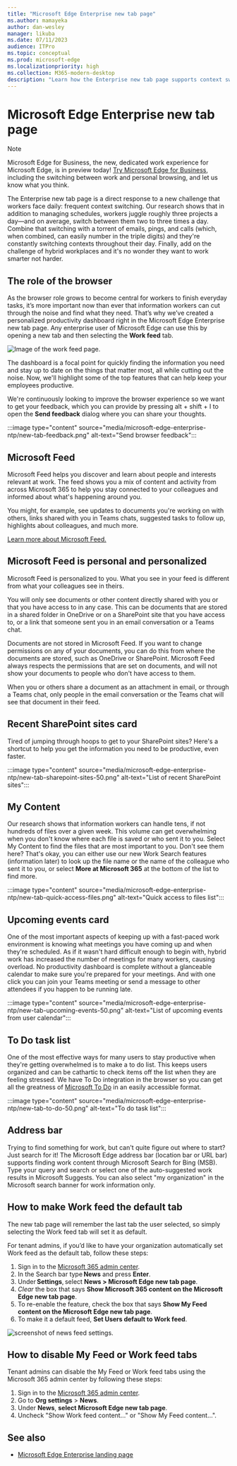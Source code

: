```yaml
---
title: "Microsoft Edge Enterprise new tab page"
ms.author: mamayeka
author: dan-wesley
manager: likuba
ms.date: 07/11/2023
audience: ITPro
ms.topic: conceptual
ms.prod: microsoft-edge
ms.localizationpriority: high
ms.collection: M365-modern-desktop
description: "Learn how the Enterprise new tab page supports context switching and increases worker productivity."
---
```


# Microsoft Edge Enterprise new tab page

> [!NOTE]
> Microsoft Edge for Business, the new, dedicated work experience for Microsoft Edge, is in preview today! [Try Microsoft Edge for Business](/deployedge/microsoft-edge-for-business), including the switching between work and personal browsing, and let us know what you think.

The Enterprise new tab page is a direct response to a new challenge that workers face daily: frequent context switching. Our research shows that in addition to managing schedules, workers juggle roughly three projects a day—and on average, switch between them two to three times a day. Combine that switching with a torrent of emails, pings, and calls (which, when combined, can easily number in the triple digits) and they're constantly switching contexts throughout their day. Finally, add on the challenge of hybrid workplaces and it's no wonder they want to work smarter not harder.

## The role of the browser

As the browser role grows to become central for workers to finish everyday tasks, it’s more important now than ever that information workers can cut through the noise and find what they need. That’s why we’ve created a personalized productivity dashboard right in the Microsoft Edge Enterprise new tab page. Any enterprise user of Microsoft Edge can use this by opening a new tab and then selecting the **Work feed** tab.

![Image of the work feed page.](media/microsoft-edge-enterprise-ntp/workfeed2.png)

The dashboard is a focal point for quickly finding the information you need and stay up to date on the things that matter most, all while cutting out the noise. Now, we'll highlight some of the top features that can help keep your employees productive.

We're continuously looking to improve the browser experience so we want to get your feedback, which you can provide by pressing alt + shift + I to open the **Send feedback** dialog where you can share your thoughts.

:::image type="content" source="media/microsoft-edge-enterprise-ntp/new-tab-feedback.png" alt-text="Send browser feedback":::

## Microsoft Feed

Microsoft Feed helps you discover and learn about people and interests relevant at work. The feed shows you a mix of content and activity from across Microsoft 365 to help you stay connected to your colleagues and informed about what's happening around you.

You might, for example, see updates to documents you're working on with others, links shared with you in Teams chats, suggested tasks to follow up, highlights about colleagues, and much more.

[Learn more about Microsoft Feed.](https://support.microsoft.com/office/discover-and-learn-with-microsoft-feed-9c190800-e348-46b7-9d46-41c628b80ebb?storagetype=live)

## Microsoft Feed is personal and personalized

Microsoft Feed is personalized to you. What you see in your feed is different from what your colleagues see in theirs.  

You will only see documents or other content directly shared with you or that you have access to in any case. This can be documents that are stored in a shared folder in OneDrive or on a SharePoint site that you have access to, or a link that someone sent you in an email conversation or a Teams chat.

Documents are not stored in Microsoft Feed. If you want to change permissions on any of your documents, you can do this from where the documents are stored, such as OneDrive or SharePoint. Microsoft Feed always respects the permissions that are set on documents, and will not show your documents to people who don't have access to them.

When you or others share a document as an attachment in email, or through a Teams chat, only people in the email conversation or the Teams chat will see that document in their feed.

## Recent SharePoint sites card

Tired of jumping through hoops to get to your SharePoint sites? Here's a shortcut to help you get the information you need to be productive, even faster.

:::image type="content" source="media/microsoft-edge-enterprise-ntp/new-tab-sharepoint-sites-50.png" alt-text="List of recent SharePoint sites":::

## My Content

Our research shows that information workers can handle tens, if not hundreds of files over a given week. This volume can get overwhelming when you don't know where each file is saved or who sent it to you. Select My Content to find the files that are most important to you. Don't see them here? That's okay, you can either use our new Work Search features (information later) to look up the file name or the name of the colleague who sent it to you, or select **More at Microsoft 365** at the bottom of the list to find more.

:::image type="content" source="media/microsoft-edge-enterprise-ntp/new-tab-quick-access-files.png" alt-text="Quick access to files list":::

## Upcoming events card

One of the most important aspects of keeping up with a fast-paced work environment is knowing what meetings you have coming up and when they're scheduled. As if it wasn't hard difficult enough to begin with, hybrid work has increased the number of meetings for many workers, causing overload. No productivity dashboard is complete without a glanceable calendar to make sure you're prepared for your meetings. And with one click you can join your Teams meeting or send a message to other attendees if you happen to be running late.

:::image type="content" source="media/microsoft-edge-enterprise-ntp/new-tab-upcoming-events-50.png" alt-text="List of upcoming events from user calendar":::

## To Do task list

One of the most effective ways for many users to stay productive when they're getting overwhelmed is to make a to do list. This keeps users organized and can be cathartic to check items off the list when they are feeling stressed. We have To Do integration in the browser so you can get all the greatness of [Microsoft To Do](https://todo.microsoft.com/tasks/) in an easily accessible format.

:::image type="content" source="media/microsoft-edge-enterprise-ntp/new-tab-to-do-50.png" alt-text="To do task list":::

## Address bar

Trying to find something for work, but can't quite figure out where to start? Just search for it! The Microsoft Edge address bar (location bar or URL bar) supports finding work content through Microsoft Search for Bing (MSB). Type your query and search or select one of the auto-suggested work results in Microsoft Suggests. You can also select "my organization" in the Microsoft search banner for work information only.

## How to make Work feed the default tab

The new tab page will remember the last tab the user selected, so simply selecting the Work feed tab will set it as default.

For tenant admins, if you’d like to have your organization automatically set Work feed as the default tab, follow these steps:

1. Sign in to the [Microsoft 365 admin center](https://admin.microsoft.com/Adminportal/Home#/homepage).
2. In the Search bar type **News** and press **Enter**.
3. Under **Settings**, select **News > Microsoft Edge new tab page**.
5. *Clear* the box that says **Show Microsoft 365 content on the Microsoft Edge new tab page**.
6. To re-enable the feature, check the box that says **Show My Feed content on the Microsoft Edge new tab page**.
7. To make it a default feed, **Set Users default to Work feed**.

![screenshot of news feed settings.](media/microsoft-edge-enterprise-ntp/newsfeed1.png)

## How to disable My Feed or Work feed tabs

Tenant admins can disable the My Feed or Work feed tabs using the Microsoft 365 admin center by following these steps:

1. Sign in to the [Microsoft 365 admin center](https://portal.office.com/Adminportal/Home).
2. Go to **Org settings** > **News**.
3. Under **News**, **select Microsoft Edge new tab page**.
4. Uncheck "Show Work feed content…" or "Show My Feed content…".

## See also

- [Microsoft Edge Enterprise landing page](https://aka.ms/EdgeEnterprise)
